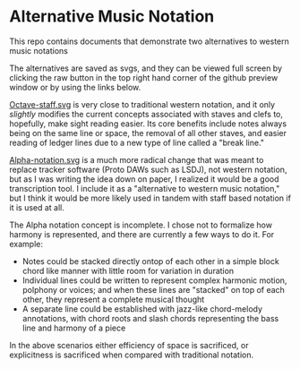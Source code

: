# Alternative Music Notation
This repo contains documents that demonstrate two alternatives to western music notations

The alternatives are saved as svgs, and they can be viewed full screen by clicking the raw button in the top right hand corner of the github preview window or by using the links below.

[Octave-staff.svg](https://raw.githubusercontent.com/CLeJack/alternative-music-notation/main/octave-staff.svg) is very close to traditional western notation, and it only _slightly_ modifies the current concepts associated with staves and clefs to, hopefully, make sight reading easier. Its core benefits include notes always being on the same line or space, the removal of all other staves, and easier reading of ledger lines due to a new type of line called a "break line."

[Alpha-notation.svg](https://raw.githubusercontent.com/CLeJack/alternative-music-notation/main/alpha-notation.svg) is a much more radical change that was meant to replace tracker software (Proto DAWs such as LSDJ), not western notation, but as I was writing the idea down on paper, I realized it would be a good transcription tool. I include it as a "alternative to western music notation," but I think it would be more likely used in tandem with staff based notation if it is used at all.

The Alpha notation concept is incomplete. I chose not to formalize how harmony is represented, and there are currently a few ways to do it. For example:
- Notes could be stacked directly ontop of each other in a simple block chord like manner with little room for variation in duration
- Individual lines could be written to represent complex harmonic motion, polphony or voices; and when these lines are "stacked" on top of each other, they represent a complete musical thought
- A separate line could be established with jazz-like chord-melody annotations, with chord roots and slash chords representing the bass line and harmony of a piece

In the above scenarios either efficiency of space is sacrificed, or explicitness is sacrificed when compared with traditional notation.
